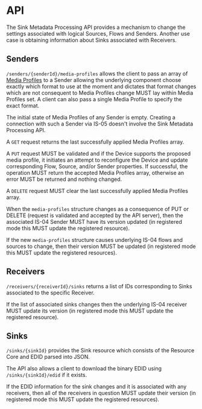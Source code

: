 # API

The Sink Metadata Processing API provides a mechanism to change the settings associated with logical Sources, Flows and Senders. Another use case is obtaining information about Sinks associated with Receivers.

## Senders

`/senders/{senderId}/media-profiles` allows the client to pass an array of [Media Profiles](1.0.%20Overview.md#media-profile) to a Sender allowing the underlying component choose exactly which format to use at the moment and dictates that format changes which are not consequent to Media Profiles change MUST lay within Media Profiles set. A client can also pass a single Media Profile to specify the exact format.

The initial state of Media Profiles of any Sender is empty. Creating a connection with such a Sender via IS-05 doesn't involve the Sink Metadata Processing API.

A `GET` request returns the last successfully applied Media Profiles array.

A `PUT` request MUST be validated and if the Device supports the proposed media profile, it initiates an attempt to reconfigure the Device and update corresponding Flow, Source, and/or Sender properties. If successful, the operation MUST return the accepted Media Profiles array, otherwise an error MUST be returned and nothing changed.

A `DELETE` request MUST clear the last successfully applied Media Profiles array.

When the `media-profiles` structure changes as a consequence of PUT or DELETE (request is validated and accepted by the API server), then the associated IS-04 Sender MUST have its version updated (in registered mode this MUST update the registered resource).

If the new `media-profiles` structure causes underlying IS-04 flows and sources to change, then their version MUST be updated (in registered mode this MUST update the registered resources).

## Receivers

`/receivers/{receiverId}/sinks` returns a list of IDs corresponding to Sinks associated to the specific Receiver.

If the list of associated sinks changes then the underlying IS-04 receiver MUST update its version (in registered mode this MUST update the registered resource).

## Sinks

`/sinks/{sinkId}` provides the Sink resource which consists of the Resource Core and EDID parsed into JSON.

The API also allows a client to download the binary EDID using `/sinks/{sinkId}/edid` if it exists.

If the EDID information for the sink changes and it is associated with any receivers, then all of the receivers in question MUST update their version (in registered mode this MUST update the registered resources).
